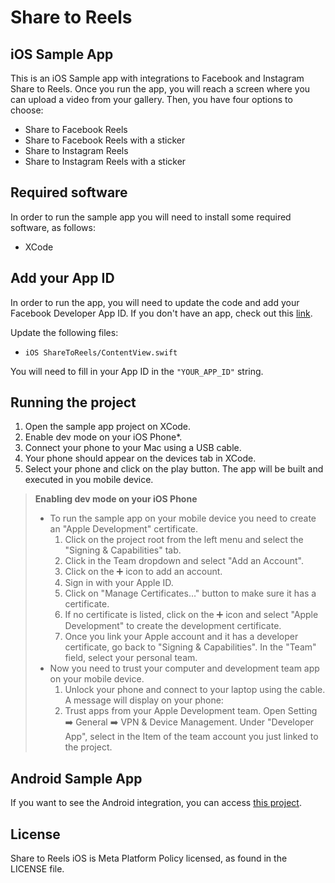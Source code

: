 # Share to Reels

## iOS Sample App

This is an iOS Sample app with integrations to Facebook and Instagram Share to Reels. Once you run the app, you will reach a screen where you can upload a video from your gallery. Then, you have four options to choose:

- Share to Facebook Reels
- Share to Facebook Reels with a sticker
- Share to Instagram Reels
- Share to Instagram Reels with a sticker

## Required software

In order to run the sample app you will need to install some required software, as follows:

- XCode

## Add your App ID

In order to run the app, you will need to update the code and add your Facebook Developer App ID. If you don't have an app, check out this [link](https://developers.facebook.com/docs/development/).

Update the following files:
- `iOS ShareToReels/ContentView.swift`

You will need to fill in your App ID in the `"YOUR_APP_ID"` string.

## Running the project

1. Open the sample app project on XCode.
3. Enable dev mode on your iOS Phone*.
4. Connect your phone to your Mac using a USB cable.
5. Your phone should appear on the devices tab in XCode.
6. Select your phone and click on the play button. The app will be built and executed in you mobile device.


> **Enabling dev mode on your iOS Phone**
>- To run the sample app on your mobile device you need to create an "Apple Development" certificate.
>   1. Click on the project root from the left menu and select the "Signing & Capabilities" tab.
>   2. Click in the Team dropdown and select "Add an Account".
>   3. Click on the :heavy_plus_sign: icon to add an account.
>   4. Sign in with your Apple ID.
>   5. Click on "Manage Certificates…" button to make sure it has a certificate.
>   6. If no certificate is listed, click on the :heavy_plus_sign: icon and select "Apple Development" to create the development certificate.
>   7. Once you link your Apple account and it has a developer certificate, go back to "Signing & Capabilities". In the "Team" field, select your personal team.
>- Now you need to trust your computer and development team app on your mobile device.
>   1. Unlock your phone and connect to your laptop using the cable. A message will  display on your phone:
>   2. Trust apps from your Apple Development team. Open Setting :arrow_right: General :arrow_right: VPN & Device Management. Under "Developer App", select in the Item of the team account you just linked to the project.

## Android Sample App

If you want to see the Android integration, you can access [this project](https://github.com/fbsamples/share_to_reels_android).

## License
Share to Reels iOS is Meta Platform Policy licensed, as found in the LICENSE file.
